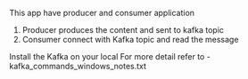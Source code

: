 This app have producer and consumer application
1. Producer produces the content and sent to kafka topic
2. Consumer connect with Kafka topic and read the message

Install the Kafka on your local
For more detail refer to - kafka_commands_windows_notes.txt
